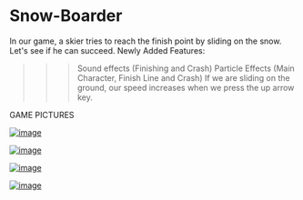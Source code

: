 # Snow-Boarder
In our game, a skier tries to reach the finish point by sliding on the snow. Let's see if he can succeed.
Newly Added Features: 
>>> Sound effects (Finishing and Crash)
>>> Particle Effects (Main Character, Finish Line and Crash)
>>> If we are sliding on the ground, our speed increases when we press the up arrow key.

GAME PICTURES

[![image](https://r.resimlink.com/cUzMlrFQa.png)](https://resimlink.com/cUzMlrFQa)

[![image](https://r.resimlink.com/nh6xw.png)](https://resimlink.com/nh6xw)

[![image](https://r.resimlink.com/O-Cwy.png)](https://resimlink.com/O-Cwy)

[![image](https://r.resimlink.com/LdCOy1.png)](https://resimlink.com/LdCOy1)
